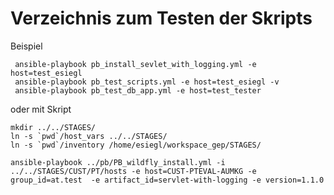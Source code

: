 Verzeichnis zum Testen der Skripts
==================================

Beispiel
```
 ansible-playbook pb_install_sevlet_with_logging.yml -e host=test_esiegl
 ansible-playbook pb_test_scripts.yml -e host=test_esiegl -v
 ansible-playbook pb_test_db_app.yml -e host=test_tester
```

oder mit Skript

```
mkdir ../../STAGES/
ln -s `pwd`/host_vars ../../STAGES/
ln -s `pwd`/inventory /home/esiegl/workspace_gep/STAGES/

```

```
ansible-playbook ../pb/PB_wildfly_install.yml -i ../../STAGES/CUST/PT/hosts -e host=CUST-PTEVAL-AUMKG -e group_id=at.test  -e artifact_id=servlet-with-logging -e version=1.1.0
```
